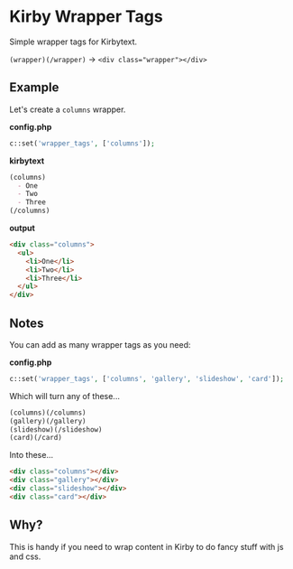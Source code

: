# Kirby Wrapper Tags

Simple wrapper tags for Kirbytext.

`(wrapper)(/wrapper)` → `<div class="wrapper"></div>`

## Example

Let's create a `columns` wrapper. 

**config.php**

```php
c::set('wrapper_tags', ['columns']);
```

**kirbytext**

```md
(columns)
  - One
  - Two
  - Three
(/columns)
```

**output**

```html
<div class="columns">
  <ul>
    <li>One</li>
    <li>Two</li>
    <li>Three</li>
  </ul>
</div>
```

## Notes

You can add as many wrapper tags as you need:

**config.php**

```php
c::set('wrapper_tags', ['columns', 'gallery', 'slideshow', 'card']);
```

Which will turn any of these...

```md
(columns)(/columns)
(gallery)(/gallery)
(slideshow)(/slideshow)
(card)(/card)
```

Into these...

```html
<div class="columns"></div>
<div class="gallery"></div>
<div class="slideshow"></div>
<div class="card"></div>
```

## Why?

This is handy if you need to wrap content in Kirby to do fancy stuff with js and css.
